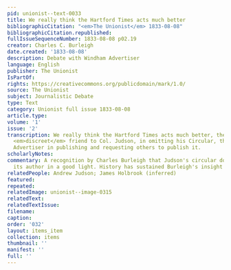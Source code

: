 ```yaml
---
pid: unionist--text-0033
title: We really think the Hartford Times acts much better
bibliographicCitation: "<em>The Unionist</em> 1833-08-08"
bibliographicCitation.republished: 
fullIssueSequenceNumber: 1833-08-08 p02.19
creator: Charles C. Burleigh
date.created: '1833-08-08'
description: Debate with Windham Advertiser
language: English
publisher: The Unionist
IsPartOf: 
rights: https://creativecommons.org/publicdomain/mark/1.0/
source: The Unionist
subject: Journalistic Debate
type: Text
category: Unionist full issue 1833-08-08
article.type: 
volume: '1'
issue: '2'
transcription: We really think the Hartford Times acts much better, the part of a
  <em>discreet</em> friend to Col. Judson, in omitting his Circular, than does the
  Advertiser in publishing and requesting others to publish it.
scholarlyNotes: 
commentary: A recognition by Charles Burleigh that Judson's circular does not present
  its author in a good light. History has sustained Burleigh's insight in this regard.
relatedPeople: Andrew Judson; James Holbrook (inferred)
featured: 
repeated: 
relatedImage: unionist--image-0315
relatedText: 
relatedTextIssue: 
filename: 
caption: 
order: '032'
layout: items_item
collection: items
thumbnail: ''
manifest: ''
full: ''
---
```

